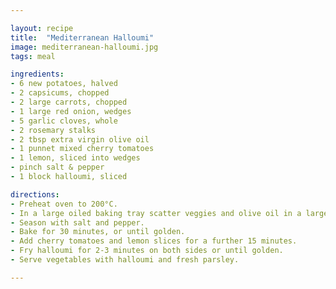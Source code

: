 ```yaml
---

layout: recipe
title:  "Mediterranean Halloumi"
image: mediterranean-halloumi.jpg
tags: meal

ingredients:
- 6 new potatoes, halved
- 2 capsicums, chopped
- 2 large carrots, chopped
- 1 large red onion, wedges
- 5 garlic cloves, whole
- 2 rosemary stalks
- 2 tbsp extra virgin olive oil
- 1 punnet mixed cherry tomatoes
- 1 lemon, sliced into wedges
- pinch salt & pepper
- 1 block halloumi, sliced

directions:
- Preheat oven to 200°C.
- In a large oiled baking tray scatter veggies and olive oil in a large roasting tray.
- Season with salt and pepper.
- Bake for 30 minutes, or until golden.
- Add cherry tomatoes and lemon slices for a further 15 minutes.
- Fry halloumi for 2-3 minutes on both sides or until golden.
- Serve vegetables with halloumi and fresh parsley.

---
```



